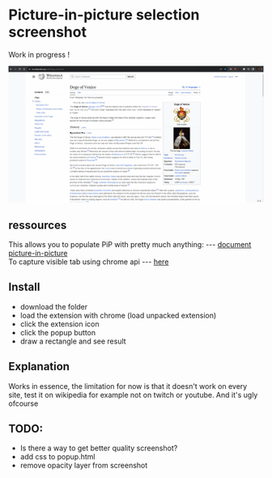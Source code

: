 # Picture-in-picture selection screenshot

Work in progress !

![Alt Text](usage.gif)

## ressources

This allows you to populate PiP with pretty much anything: --- [document picture-in-picture](https://wicg.github.io/document-picture-in-picture/)  
To capture visible tab using chrome api --- [here](https://developer.chrome.com/docs/extensions/reference/api/tabs?hl=fr#method-captureVisibleTab)

## Install

- download the folder  
- load the extension with chrome (load unpacked extension)  
- click the extension icon  
- click the popup button  
- draw a rectangle and see result

## Explanation

Works in essence, the limitation for now is that it doesn't work on every  
site, test it on wikipedia for example not on twitch or youtube.
And it's ugly ofcourse

## TODO:

- Is there a way to get better quality screenshot?
- add css to popup.html
- remove opacity layer from screenshot
